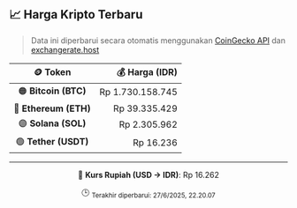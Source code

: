 

<!-- HARGA_KRIPTO -->
## 📈 Harga Kripto Terbaru

> Data ini diperbarui secara otomatis menggunakan [CoinGecko API](https://www.coingecko.com/) dan [exchangerate.host](https://exchangerate.host/)

<div align="center">

| 🪙 Token | 💰 Harga (IDR) |
|:------:|---------------:|
| 🟠 **Bitcoin (BTC)**   | Rp 1.730.158.745 |
| 🔵 **Ethereum (ETH)**  | Rp 39.335.429 |
| 🟣 **Solana (SOL)**    | Rp 2.305.962 |
| 🟢 **Tether (USDT)**   | Rp 16.236 |

---

💱 **Kurs Rupiah (USD → IDR)**: Rp 16.262

🕒 <sub>Terakhir diperbarui: 27/6/2025, 22.20.07</sub>

</div>
<!-- /HARGA_KRIPTO -->